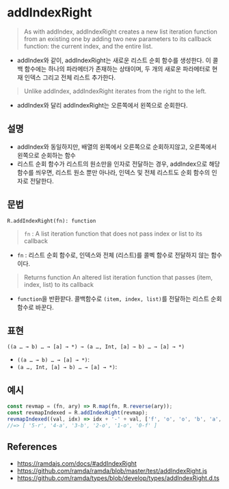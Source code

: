 # addIndexRight

> As with addIndex, addIndexRight creates a new list iteration function from an existing one by adding two new parameters to its callback function: the current index, and the entire list.
- addIndex와 같이, addIndexRight는 새로운 리스트 순회 함수를 생성한다. 이 콜백 함수에는 하나의 파라메터가 존재하는 상태이며, 두 개의 새로운 파라메터로 현재 인덱스 그리고 전체 리스트 추가한다.

> Unlike addIndex, addIndexRight iterates from the right to the left.
- addIndex와 달리 addIndexRight는 오른쪽에서 왼쪽으로 순회한다.

## 설명

- addIndex와 동일하지만, 배열의 왼쪽에서 오른쪽으로 순회하지않고, 오른쪽에서 왼쪽으로 순회하는 함수
- 리스트 순회 함수가 리스트의 원소만을 인자로 전달하는 경우, addIndex으로 해당 함수를 씌우면, 리스트 원소 뿐만 아나라, 인덱스 및 전체 리스트도 순회 함수의 인자로 전달한다.

## 문법

```
R.addIndexRight(fn): function
```

> `fn` : A list iteration function that does not pass index or list to its callback
- `fn` : 리스트 순회 함수로, 인덱스와 전체 (리스트)를 콜벡 함수로 전달하지 않는 함수이다.
> Returns function An altered list iteration function that passes (item, index, list) to its callback
- `function`을 반환핟다. 콜백함수로 `(item, index, list)`를 전달하는 리스트 순회함수로 바꾼다.

## 표현

```
((a … → b) … → [a] → *) → (a …, Int, [a] → b) … → [a] → *)
```
- `((a … → b) … → [a] → *)`:
- `(a …, Int, [a] → b) … → [a] → *)`: 

## 예시

```js
const revmap = (fn, ary) => R.map(fn, R.reverse(ary));
const revmapIndexed = R.addIndexRight(revmap);
revmapIndexed((val, idx) => idx + '-' + val, ['f', 'o', 'o', 'b', 'a', 'r']);
//=> [ '5-r', '4-a', '3-b', '2-o', '1-o', '0-f' ]
```

## References

- https://ramdajs.com/docs/#addIndexRight
- https://github.com/ramda/ramda/blob/master/test/addIndexRight.js
- https://github.com/ramda/types/blob/develop/types/addIndexRight.d.ts
